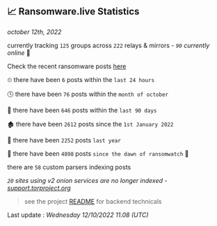 
## 📈 Ransomware.live Statistics
_october 12th, 2022_

currently tracking `125` groups across `222` relays & mirrors - _`90` currently online_ 📡

Check the recent ransomware posts [here](https://www.ransomware.live/#/recentposts)


⏲ there have been `6` posts within the `last 24 hours`

🕓 there have been `76` posts within the `month of october`

📅 there have been `646` posts within the `last 90 days`

🏚 there have been `2612` posts since the `1st January 2022`

🚀 there have been `2252` posts `last year`

🦕 there have been `4898` posts `since the dawn of ransomwatch` 🐣

there are `58` custom parsers indexing posts

_`20` sites using v2 onion services are no longer indexed - [support.torproject.org](https://support.torproject.org/onionservices/v2-deprecation/)_

> see the project [README](https://github.com/jmousqueton/ransomwatch#readme) for backend technicals



Last update : _Wednesday 12/10/2022 11.08 (UTC)_

